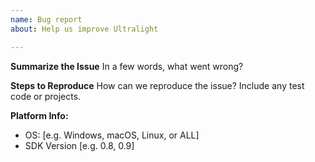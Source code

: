 ```yaml
---
name: Bug report
about: Help us improve Ultralight

---
```


**Summarize the Issue**
In a few words, what went wrong?

**Steps to Reproduce**
How can we reproduce the issue? Include any test code or projects.

**Platform Info:**
 - OS: [e.g. Windows, macOS, Linux, or ALL]
 - SDK Version [e.g. 0.8, 0.9]
